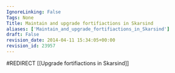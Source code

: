 ```yaml
---
IgnoreLinking: False
Tags: None
Title: Maintain and upgrade fortifiactions in Skarsind
aliases: ['Maintain_and_upgrade_fortifiactions_in_Skarsind']
draft: False
revision_date: 2014-04-11 15:34:05+00:00
revision_id: 23957
---
```


#REDIRECT [[Upgrade fortifiactions in Skarsind]]